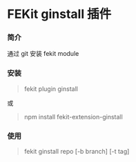 FEKit ginstall 插件
=====================

### 简介

通过 git 安装 fekit module

### 安装

> fekit plugin ginstall 

或

> npm install fekit-extension-ginstall

### 使用

> fekit ginstall repo [-b branch] [-t tag]